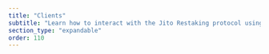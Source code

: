 ```yaml
---
title: "Clients"
subtitle: "Learn how to interact with the Jito Restaking protocol using the Rust and TypeScript clients."
section_type: "expandable"
order: 110
---
```


